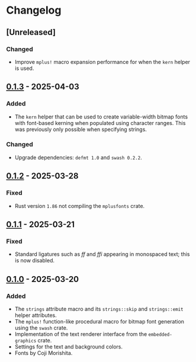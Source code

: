 # Changelog

## [Unreleased]

### Changed

- Improve `mplus!` macro expansion performance for when the `kern` helper is used.

## [0.1.3] - 2025-04-03

### Added

- The `kern` helper that can be used to create variable-width bitmap fonts with font-based kerning
  when populated using character ranges. This was previously only possible when specifying strings.

### Changed

- Upgrade dependencies: `defmt 1.0` and `swash 0.2.2`.

## [0.1.2] - 2025-03-28

### Fixed

- Rust version `1.86` not compiling the `mplusfonts` crate.

## [0.1.1] - 2025-03-21

### Fixed

- Standard ligatures such as _ff_ and _ffi_ appearing in monospaced text; this is now disabled.

## [0.1.0] - 2025-03-20

### Added

- The `strings` attribute macro and its `strings::skip` and `strings::emit` helper attributes.
- The `mplus!` function-like procedural macro for bitmap font generation using the `swash` crate.
- Implementation of the text renderer interface from the `embedded-graphics` crate.
- Settings for the text and background colors.
- Fonts by Coji Morishita.

[0.1.0]: https://github.com/immersum/mplusfonts/releases/tag/v0.1.0
[0.1.1]: https://github.com/immersum/mplusfonts/releases/tag/v0.1.1
[0.1.2]: https://github.com/immersum/mplusfonts/releases/tag/v0.1.2
[0.1.3]: https://github.com/immersum/mplusfonts/releases/tag/v0.1.3
